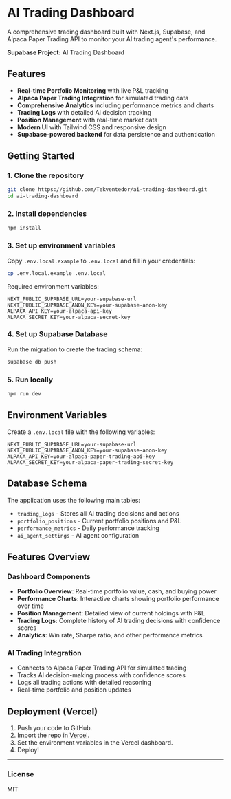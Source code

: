 # AI Trading Dashboard

A comprehensive trading dashboard built with Next.js, Supabase, and Alpaca Paper Trading API to monitor your AI trading agent's performance.

**Supabase Project:** AI Trading Dashboard

## Features
- **Real-time Portfolio Monitoring** with live P&L tracking
- **Alpaca Paper Trading Integration** for simulated trading data
- **Comprehensive Analytics** including performance metrics and charts
- **Trading Logs** with detailed AI decision tracking
- **Position Management** with real-time market data
- **Modern UI** with Tailwind CSS and responsive design
- **Supabase-powered backend** for data persistence and authentication

## Getting Started

### 1. Clone the repository
```bash
git clone https://github.com/Tekventedor/ai-trading-dashboard.git
cd ai-trading-dashboard
```

### 2. Install dependencies
```bash
npm install
```

### 3. Set up environment variables
Copy `.env.local.example` to `.env.local` and fill in your credentials:
```bash
cp .env.local.example .env.local
```

Required environment variables:
```
NEXT_PUBLIC_SUPABASE_URL=your-supabase-url
NEXT_PUBLIC_SUPABASE_ANON_KEY=your-supabase-anon-key
ALPACA_API_KEY=your-alpaca-api-key
ALPACA_SECRET_KEY=your-alpaca-secret-key
```

### 4. Set up Supabase Database
Run the migration to create the trading schema:
```bash
supabase db push
```

### 5. Run locally
```bash
npm run dev
```

## Environment Variables
Create a `.env.local` file with the following variables:

```
NEXT_PUBLIC_SUPABASE_URL=your-supabase-url
NEXT_PUBLIC_SUPABASE_ANON_KEY=your-supabase-anon-key
ALPACA_API_KEY=your-alpaca-paper-trading-api-key
ALPACA_SECRET_KEY=your-alpaca-paper-trading-secret-key
```

## Database Schema

The application uses the following main tables:
- `trading_logs` - Stores all AI trading decisions and actions
- `portfolio_positions` - Current portfolio positions and P&L
- `performance_metrics` - Daily performance tracking
- `ai_agent_settings` - AI agent configuration

## Features Overview

### Dashboard Components
- **Portfolio Overview**: Real-time portfolio value, cash, and buying power
- **Performance Charts**: Interactive charts showing portfolio performance over time
- **Position Management**: Detailed view of current holdings with P&L
- **Trading Logs**: Complete history of AI trading decisions with confidence scores
- **Analytics**: Win rate, Sharpe ratio, and other performance metrics

### AI Trading Integration
- Connects to Alpaca Paper Trading API for simulated trading
- Tracks AI decision-making process with confidence scores
- Logs all trading actions with detailed reasoning
- Real-time portfolio and position updates

## Deployment (Vercel)
1. Push your code to GitHub.
2. Import the repo in [Vercel](https://vercel.com/).
3. Set the environment variables in the Vercel dashboard.
4. Deploy!

---

### License
MIT
